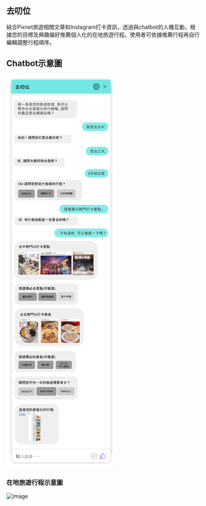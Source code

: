 ## 去叨位

結合Pixnet旅遊相關文章和Instagram打卡資訊，透過與chatbot的人機互動，根據您的目標及興趣偏好推薦個人化的在地旅遊行程。使用者可依據推薦行程再自行編輯調整行程順序。

## Chatbot示意圖

![image](https://github.com/ericahuang0516/pixhack/blob/master/img/pixChat.png?raw=true)

### 在地旅遊行程示意圖

![image](https://github.com/ericahuang0516/pixhack/blob/master/img/pix_img.png?raw=true)

